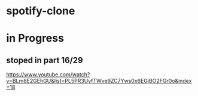 # spotify-clone



# in Progress

## stoped in part 16/29
https://www.youtube.com/watch?v=BLm8E2GEhGU&list=PL5PR3UyfTWve9ZC7Yws0x6EGjBO2FGr0o&index=18
